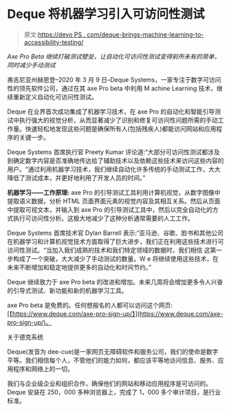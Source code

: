 # Deque 将机器学习引入可访问性测试

> 原文:[https://devo PS . com/deque-brings-machine-learning-to-accessibility-testing/](https://devops.com/deque-brings-machine-learning-to-accessibility-testing/)

*Axe Pro Beta 继续打破测试壁垒，让自动化可访问性测试变得前所未有的简单，同时减少手动测试*

弗吉尼亚州赫恩登–2020 年 3 月 9 日–Deque Systems，一家专注于数字可访问性的领先软件公司，通过在其 axe Pro beta 中利用 M achine Learning 技术，继续重新定义自动化可访问性测试。

Deque 在业界首次成功集成了机器学习技术，在 axe Pro 的自动化和智能引导测试中执行强大的视觉分析，从而显著减少了识别和修复可访问性问题所需的手动工作量。快速轻松地发现这些问题是确保所有人(包括残疾人)都能访问网站和应用程序的关键一步。

Deque Systems 首席执行官 Preety Kumar 评论道:“大部分可访问性测试都涉及到确定数字内容是否准确地传达给了辅助技术以及依赖这些技术来访问这些内容的用户。“通过利用机器学习技术，我们继续自动化许多传统的手动测试工作，大大降低了测试成本，并更好地利用了开发人员的时间。”

**机器学习——工作原理:** axe Pro 的引导测试工具利用计算机视觉，从数字图像中提取语义数据，分析 HTML 页面界面元素的视觉内容及其相互关系。然后从页面中提取可视文本，并输入到 axe Pro 的引导测试工具中，然后以完全自动化的方式执行可访问性分析。这极大地减少了这种分析通常需要的人工工作。

Deque Systems 首席技术官 Dylan Barrell 表示:“亚马逊、谷歌、脸书和其他公司在机器学习和计算机视觉技术方面取得了巨大进步，我们正在利用这些技术进行可访问性测试。“当加入我们成熟的技术和我们特定领域的数据时，我们相信 这第一步构成了一个突破，大大减少了手动测试的数量。W e 将继续使用这些技术，在未来不断增加和稳定地提供更多的自动化和时间节约。”

Deque 继续致力于 axe Pro beta 的改进和增加。未来几周将会增加更多令人兴奋的引导式测试、新功能和新的机器学习工具。

axe Pro beta 是免费的。任何想报名的人都可以访问这个网页:[【https://www.deque.com/axe-pro-sign-up/】](https://www.deque.com/axe-pro-sign-up/)。

关于德克系统

Deque(发音为 dee-cue)是一家网页无障碍软件和服务公司，我们的使命是数字平等。我们相信每个人，不管他们的能力如何，都应该平等地访问信息、服务、应用程序和网络上的一切。

我们与企业级企业和组织合作，确保他们的网站和移动应用程序是可访问的。Deque 安装在 250，000 多种浏览器上，完成了 1，000 多个审计项目，是行业标准。